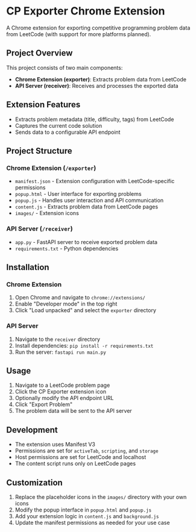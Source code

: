 # CP Exporter Chrome Extension

A Chrome extension for exporting competitive programming problem data from LeetCode (with support for more platforms planned).

## Project Overview

This project consists of two main components:

- **Chrome Extension (exporter)**: Extracts problem data from LeetCode
- **API Server (receiver)**: Receives and processes the exported data

## Extension Features

- Extracts problem metadata (title, difficulty, tags) from LeetCode
- Captures the current code solution
- Sends data to a configurable API endpoint

## Project Structure

### Chrome Extension (`/exporter`)

- `manifest.json` - Extension configuration with LeetCode-specific permissions
- `popup.html` - User interface for exporting problems
- `popup.js` - Handles user interaction and API communication
- `content.js` - Extracts problem data from LeetCode pages
- `images/` - Extension icons

### API Server (`/receiver`)

- `app.py` - FastAPI server to receive exported problem data
- `requirements.txt` - Python dependencies

## Installation

### Chrome Extension

1. Open Chrome and navigate to `chrome://extensions/`
2. Enable "Developer mode" in the top right
3. Click "Load unpacked" and select the `exporter` directory

### API Server

1. Navigate to the `receiver` directory
2. Install dependencies: `pip install -r requirements.txt`
3. Run the server: `fastapi run main.py`

## Usage

1. Navigate to a LeetCode problem page
2. Click the CP Exporter extension icon
3. Optionally modify the API endpoint URL
4. Click "Export Problem"
5. The problem data will be sent to the API server

## Development

- The extension uses Manifest V3
- Permissions are set for `activeTab`, `scripting`, and `storage`
- Host permissions are set for LeetCode and localhost
- The content script runs only on LeetCode pages

## Customization

1. Replace the placeholder icons in the `images/` directory with your own icons
2. Modify the popup interface in `popup.html` and `popup.js`
3. Add your extension logic in `content.js` and `background.js`
4. Update the manifest permissions as needed for your use case
